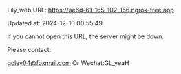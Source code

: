 Lily_web URL: https://ae6d-61-165-102-156.ngrok-free.app

Updated at: 2024-12-10 00:55:49

If you cannot open this URL, the server might be down.

Please contact: 

goley04@foxmail.com Or Wechat:GL_yeaH